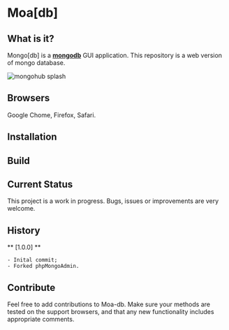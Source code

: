 # Moa[db] 

## What is it?
Mongo[db] is a **[mongodb](http://mongodb.org)** GUI application.
This repository is a web version of mongo database. 

![mongohub splash](https://github.com/lovetheidea/Moa-db/blob/master/screenshots/home.png?raw=true)

## Browsers

Google Chome, Firefox, Safari.

## Installation



## Build



## Current Status

This project is a work in progress. Bugs, issues or improvements are very welcome.

## History

** [1.0.0] **
	
	- Inital commit;
	- Forked phpMongoAdmin.

## Contribute

Feel free to add contributions to Moa-db. Make sure your methods are
tested on the support browsers, and that any new functionality includes appropriate comments.
